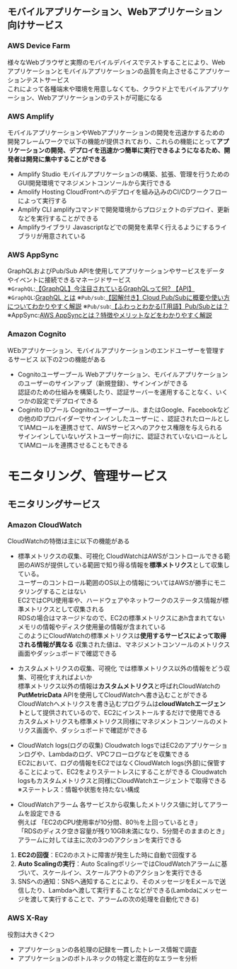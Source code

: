 ## モバイルアプリケーション、Webアプリケーション向けサービス    
### AWS Device Farm
様々なWebブラウザと実際のモバイルデバイスでテストすることにより、Webアプリケーションとモバイルアプリケーションの品質を向上させるこアプリケーションテストサービス    
これによって各種端末や環境を用意しなくても、クラウド上でモバイルアプリケーション、Webアプリケーションのテストが可能になる   

### AWS Amplify
モバイルアプリケーションやWebアプリケーションの開発を迅速かするための開発フレームワークで以下の機能が提供されており、これらの機能にとって**アプリケーションの開発、デプロイを迅速かつ簡単に実行できるようになるため、開発者は開発に集中することができる**
* Amplify Studio
モバイルアプリケーションの構築、拡張、管理を行うためのGUI開発環境でマネジメントコンソールから実行できる     
* Amolify Hosting
CloudFrontへのデプロイを組み込みのCI/CDワークフローによって実行する     
* Amplify CLI
amplifyコマンドで開発環境からプロジェクトのデプロイ、更新などを実行することができる 
* Amplifyライブラリ
Javascriptなどでの開発を素早く行えるようにするライブラリが用意されている

### AWS AppSync
GraphQLおよびPub/Sub APIを使用してアプリケーションやサービスをデータやイベントに接続できるマネージドサービス  
※`GraphQL`:[【GraphQL】今注目されているGraphQLって何? 【API】](https://qiita.com/kim_t0814/items/c6ef7e3c668007f920a6)
※`GraphQL`:[GraphQL とは](https://www.redhat.com/ja/topics/api/what-is-graphql)
※`Pub/sub`:[【図解付き】Cloud Pub/Subに概要や使い方についてわかりやすく解説](https://laboratory.kiyono-co.jp/69/gcp/)
※`Pub/sub`:[【ふわっとわかるIT用語】Pub/Subとは？](https://easy-study-forest.com/it-gcp-pubsub/)
※AppSync:[AWS AppSyncとは？特徴やメリットなどをわかりやすく解説](https://business.ntt-east.co.jp/content/cloudsolution/column-490.html)

### Amazon Cognito
WEbアプリケーション、モバイルアプリケーションのエンドユーザーを管理するサービス 
以下の2つの機能がある
* Cognitoユーザープール
Webアプリケーション、モバイルアプリケーションのユーザーのサインアップ（新規登録）、サインインができる   
認証のための仕組みを構築したり、認証サーバーを運用することなく、いくつかの設定でデプロイできる  
*  Coginito IDプール
Cognitoユーザープール、またはGoogle、Facebookなどの他のIDプロバイダーでサインインしたユーザーに
、認証されたロールとしてIAMロールを連携させて、AWSサービスへのアクセス権限を与えられる  
サインインしていないゲストユーザー向けに、認証されていないロールとしてIAMロールを連携させることもできる 

# モニタリング、管理サービス
## モニタリングサービス
### Amazon CloudWatch
CloudWatchの特徴は主に以下の機能がある
* 標準メトリクスの収集、可視化
CloudWatchはAWSがコントロールできる範囲のAWSが提供している範囲で知り得る情報を**標準メトリクス**として収集している。    
ユーザーのコントロール範囲のOS以上の情報についてはAWSが勝手にモニタリングすることはない     
EC2ではCPU使用率や、ハードウェアやネットワークのステータス情報が標準メトリクスとして収集される  
RDSの場合はマネージドなので、EC2の標準メトリクスにあh含まれてないメモリの情報やディスク使用量の情報が含まれている   
このようにCloudWatchの標準メトリクスは**使用するサービスによって取得される情報が異なる**
収集された値は、マネジメントコンソールのメトリクス画面やダッシュボードで確認できる  

* カスタムメトリクスの収集、可視化
では標準メトリクス以外の情報をどう収集、可視化すえればよいか    
標準メトリクス以外の情報は**カスタムメトリクス**と呼ばれCloudWatchの**PutMetricData** APIを使用してCloudWatchへ書き込むことができる   
CloudWatchへメトリクスを書き込むプログラムは**cloudWatchエージェント**として提供されているので、EC2にインストールするだけで使用できる   
カスタムメトリクスも標準メトリクス同様にマネジメントコンソールのメトリクス画面や、ダッシュボードで確認ができる  

* CloudWatch logs(ログの収集)
Cloudwatch logsではEC2のアプリケーションログや、Lambdaのログ、VPCフローログなどを収集できる     
EC2において、ログの情報をEC2ではなくCloudWatch logs(外部)に保管することによって、EC2をよりステートレスにすることができる
Cloudwatch logsもカスタムメトリクスと同様にCloudWatchエージェントで取得できる
※ステートレス：情報や状態を持たない構成     

* CloudWatchアラーム
各サービスから収集したメトリクス値に対してアラームを設定できる  
例えば
「EC2のCPU使用率が10分間、80％を上回っているとき」      
「RDSのディスク空き容量が残り10GB未満になり、5分間そのままのとき」  
アラームに対しては主に次の3つのアクションを実行できる       
1. **EC2の回復**：EC2のホストに障害が発生した時に自動で回復する     
2. **Auto Scalingの実行**：Auto ScalingポリシーではCloudWatchアラームに基づいて、スケールイン、スケールアウトのアクションを実行できる  
3. SNSへの通知：SNSへ通知することにより、そのメッセージをEメールで送信したり、Lambdaへ渡して実行することなどができる(Lambdaにメッセージを渡して実行することで、アラームの次の処理を自動化できる)    

### AWS X-Ray
役割は大きく2つ 
* アプリケーションの各処理の記録を一貫したトレース情報で調査
* アプリケーションのボトルネックの特定と潜在的なエラーを分析    

